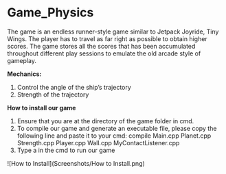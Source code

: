 # Game_Physics

The game is an endless runner-style game similar to Jetpack Joyride, Tiny Wings. 
The player has to travel as far right as possible to obtain higher scores. 
The game stores all the scores that has been accumulated throughout different play sessions to emulate the old arcade style of gameplay.

**Mechanics:**
1.  Control the angle of the ship’s trajectory
2.  Strength of the trajectory

**How to install our game**
1.	Ensure that you are at the directory of the game folder in cmd. 
2.	To compile our game and generate an executable file, please copy the following line and paste it to your cmd:
    compile Main.cpp Planet.cpp Strength.cpp Player.cpp Wall.cpp MyContactListener.cpp
3.	Type a in the cmd to run our game

![How to Install](Screenshots/How to Install.png)
